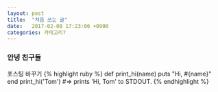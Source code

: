 ```yaml
---
layout: post
title:  "처음 쓰는 글"
date:   2017-02-08 17:23:06 +0900
categories: 카테고리?
---
```

### 안녕 친구들
포스팅 바꾸기
{% highlight ruby %}
def print_hi(name)
  puts "Hi, #{name}"
end
print_hi('Tom')
#=> prints 'Hi, Tom' to STDOUT.
{% endhighlight %}

[jekyll-docs]: https://jekyllrb.com/docs/home
[jekyll-gh]:   https://github.com/jekyll/jekyll
[jekyll-talk]: https://talk.jekyllrb.com/

